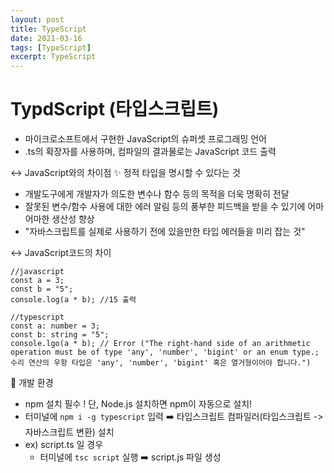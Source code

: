 ```yaml
---
layout: post
title: TypeScript
date: 2021-03-16
tags: [TypeScript]
excerpt: TypeScript
---
```


# TypdScript (타입스크립트)

- 마이크로소프트에서 구현한 JavaScript의 슈퍼셋 프로그래밍 언어
- .ts의 확장자를 사용하며, 컴파일의 결과물로는 JavaScript 코드 출력

↔️ JavaScript와의 차이점
✨ 정적 타입을 명시할 수 있다는 것

- 개발도구에게 개발자가 의도한 변수나 함수 등의 목적을 더욱 명확히 전달
- 잘못된 변수/함수 사용에 대한 에러 알림 등의 풍부한 피드백을 받을 수 있기에 어마어마한 생산성 향상
- "자바스크립트를 실제로 사용하기 전에 있을만한 타입 에러들을 미리 잡는 것"

↔️ JavaScript코드의 차이

```tsx
//javascript
const a = 3;
const b = "5";
console.log(a * b); //15 출력

//typescript
const a: number = 3;
const b: string = "5";
console.lgo(a * b); // Error ("The right-hand side of an arithmetic operation must be of type 'any', 'number', 'bigint' or an enum type.; 수리 연산의 우항 타입은 'any', 'number', 'bigint' 혹은 열거형이어야 합니다.")
```

🚀 개발 환경

- npm 설치 필수 ! 단, Node.js 설치하면 npm이 자동으로 설치!
- 터미널에 `npm i -g typescript` 입력 ➡️ 타입스크립트 컴파일러(타입스크립트 -> 자바스크립트 변환) 설치
- ex) script.ts 일 경우
  - 터미널에 `tsc script` 실행 ➡️ script.js 파일 생성
